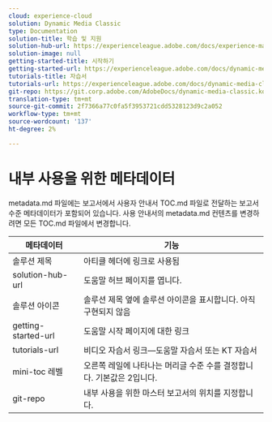 ```yaml
---
cloud: experience-cloud
solution: Dynamic Media Classic
type: Documentation
solution-title: 학습 및 지원
solution-hub-url: https://experienceleague.adobe.com/docs/experience-manager-cloud-service.html#guides
solution-image: null
getting-started-title: 시작하기
getting-started-url: https://experienceleague.adobe.com/docs/dynamic-media-classic/using/getting-started/dmc-platform-overview.html#workflow-process
tutorials-title: 자습서
tutorials-url: https://experienceleague.adobe.com/docs/dynamic-media-classic/using/intro/training-videos.html#intro
git-repo: https://git.corp.adobe.com/AdobeDocs/dynamic-media-classic.ko-KR
translation-type: tm+mt
source-git-commit: 2f7366a77c0fa5f3953721cdd5328123d9c2a052
workflow-type: tm+mt
source-wordcount: '137'
ht-degree: 2%

---
```



# 내부 사용을 위한 메타데이터

metadata.md 파일에는 보고서에서 사용자 안내서 TOC.md 파일로 전달하는 보고서 수준 메타데이터가 포함되어 있습니다. 사용 안내서의 metadata.md 컨텐츠를 변경하려면 모든 TOC.md 파일에서 변경합니다.

| 메타데이터 | 기능 |
|--- |--- |
| 솔루션 제목 | 아티클 헤더에 링크로 사용됨 |
| solution-hub-url | 도움말 허브 페이지를 엽니다. |
| 솔루션 아이콘 | 솔루션 제목 옆에 솔루션 아이콘을 표시합니다. 아직 구현되지 않음 |
| getting-started-url | 도움말 시작 페이지에 대한 링크 |
| tutorials-url | 비디오 자습서 링크—도움말 자습서 또는 KT 자습서 |
| mini-toc 레벨 | 오른쪽 레일에 나타나는 머리글 수준 수를 결정합니다. 기본값은 2입니다. |
| git-repo | 내부 사용을 위한 마스터 보고서의 위치를 지정합니다. |
